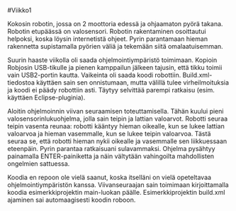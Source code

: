 #Viikko1

Kokosin robotin, jossa on 2 moottoria edessä ja ohjaamaton pyörä takana. Robotin etupäässä on valosensori. Robotin rakentaminen osoittautui helpoksi, koska löysin internetistä ohjeet. Pyrin parantamaan hieman rakennetta supistamalla pyörien väliä ja tekemään siitä omalaatuisemman.

Suurin haaste viikolla oli saada ohjelmointiympäristö toimimaan. Kopioin Robjosin USB-tikulle ja pienen kamppailun jälkeen tajusin, että tikku toimii vain USB2-portin kautta. Vaikeinta oli saada koodi robottiin. Build.xml-tiedostoa käyttäen sain sen onnistumaan, mutta välillä tulee virheilmoituksia ja koodi ei päädy robottiin asti. Täytyy selvittää parempi ratkaisu (esim. käyttäen Eclipse-pluginia).

Aloitin ohjelmoinnin viivan seuraamisen toteuttamisella. Tähän kuului pieni valosensorinlukuohjelma, jolla sain teipin ja lattian valoarvot. Robotti seuraa teipin vasenta reunaa: robotti kääntyy hieman oikealle, kun se lukee lattian valoarvoa ja hieman vasemmalle, kun se lukee teipin valoarvoa. Tästä seuraa se, että robotti hieman nykii oikealle ja vasemmalle sen liikkuessaan eteenpäin. Pyrin parantaa ratkaisuani sulavammaksi. Ohjelma pysähtyy painamalla ENTER-painiketta ja näin vältytään vahingoilta mahdollisten ongelmien sattuessa.

Koodia en repoon ole vielä saanut, koska itselläni on vielä opeteltavaa ohjelmointiympäristön kanssa. Viivanseuraajan sain toimimaan kirjoittamalla koodia esimerkkiprojektin main-luokan päälle. Esimerkkiprojektin build.xml ajaminen sai automaagisesti koodin roboon.
